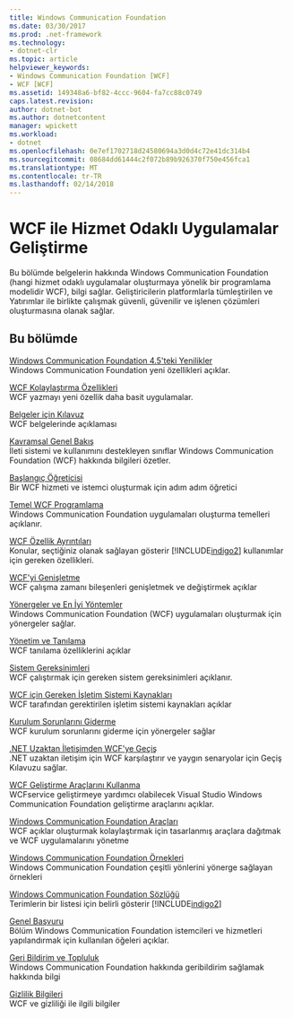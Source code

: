 ```yaml
---
title: Windows Communication Foundation
ms.date: 03/30/2017
ms.prod: .net-framework
ms.technology:
- dotnet-clr
ms.topic: article
helpviewer_keywords:
- Windows Communication Foundation [WCF]
- WCF [WCF]
ms.assetid: 149348a6-bf82-4ccc-9604-fa7cc88c0749
caps.latest.revision: 
author: dotnet-bot
ms.author: dotnetcontent
manager: wpickett
ms.workload:
- dotnet
ms.openlocfilehash: 0e7ef1702718d24580694a3d0d4c72e41dc314b4
ms.sourcegitcommit: 08684dd61444c2f072b89b926370f750e456fca1
ms.translationtype: MT
ms.contentlocale: tr-TR
ms.lasthandoff: 02/14/2018
---
```

# <a name="developing-service-oriented-applications-with-wcf"></a>WCF ile Hizmet Odaklı Uygulamalar Geliştirme
Bu bölümde belgelerin hakkında Windows Communication Foundation (hangi hizmet odaklı uygulamalar oluşturmaya yönelik bir programlama modelidir WCF), bilgi sağlar. Geliştiricilerin platformlarla tümleştirilen ve Yatırımlar ile birlikte çalışmak güvenli, güvenilir ve işlenen çözümleri oluşturmasına olanak sağlar.
 
## <a name="in-this-section"></a>Bu bölümde  
 [Windows Communication Foundation 4.5'teki Yenilikler](../../../docs/framework/wcf/whats-new.md)  
 Windows Communication Foundation yeni özellikleri açıklar.  
  
 [WCF Kolaylaştırma Özellikleri](../../../docs/framework/wcf/wcf-simplification-features.md)  
 WCF yazmayı yeni özellik daha basit uygulamalar.  
  
 [Belgeler için Kılavuz](../../../docs/framework/wcf/guide-to-the-documentation.md)  
 WCF belgelerinde açıklaması  
  
 [Kavramsal Genel Bakış](../../../docs/framework/wcf/conceptual-overview.md)  
 İleti sistemi ve kullanımını destekleyen sınıflar Windows Communication Foundation (WCF) hakkında bilgileri özetler.  
  
 [Başlangıç Öğreticisi](../../../docs/framework/wcf/getting-started-tutorial.md)  
 Bir WCF hizmeti ve istemci oluşturmak için adım adım öğretici  
  
 [Temel WCF Programlama](../../../docs/framework/wcf/basic-wcf-programming.md)  
 Windows Communication Foundation uygulamaları oluşturma temelleri açıklanır.  
  
 [WCF Özellik Ayrıntıları](../../../docs/framework/wcf/feature-details/index.md)  
 Konular, seçtiğiniz olanak sağlayan gösterir [!INCLUDE[indigo2](../../../includes/indigo2-md.md)] kullanımlar için gereken özellikleri.  
  
 [WCF'yi Genişletme](../../../docs/framework/wcf/extending/index.md)  
 WCF çalışma zamanı bileşenleri genişletmek ve değiştirmek açıklar  
  
 [Yönergeler ve En İyi Yöntemler](../../../docs/framework/wcf/guidelines-and-best-practices.md)  
 Windows Communication Foundation (WCF) uygulamaları oluşturmak için yönergeler sağlar.  
  
 [Yönetim ve Tanılama](../../../docs/framework/wcf/diagnostics/index.md)  
 WCF tanılama özelliklerini açıklar  
  
 [Sistem Gereksinimleri](../../../docs/framework/wcf/wcf-system-requirements.md)  
 WCF çalıştırmak için gereken sistem gereksinimleri açıklanır.  
  
 [WCF için Gereken İşletim Sistemi Kaynakları](../../../docs/framework/wcf/operating-system-resources-required-by-wcf.md)  
 WCF tarafından gerektirilen işletim sistemi kaynakları açıklar  
  
 [Kurulum Sorunlarını Giderme](../../../docs/framework/wcf/troubleshooting-setup-issues.md)  
 WCF kurulum sorunlarını giderme için yönergeler sağlar  
  
 [.NET Uzaktan İletişimden WCF'ye Geçiş](../../../docs/framework/wcf/migrating-from-net-remoting-to-wcf.md)  
 .NET uzaktan iletişim için WCF karşılaştırır ve yaygın senaryolar için Geçiş Kılavuzu sağlar.  
  
 [WCF Geliştirme Araçlarını Kullanma](../../../docs/framework/wcf/using-the-wcf-development-tools.md)  
 WCFservice geliştirmeye yardımcı olabilecek Visual Studio Windows Communication Foundation geliştirme araçlarını açıklar.  
  
 [Windows Communication Foundation Araçları](../../../docs/framework/wcf/tools.md)  
 WCF açıklar oluşturmak kolaylaştırmak için tasarlanmış araçlara dağıtmak ve WCF uygulamalarını yönetme  
  
 [Windows Communication Foundation Örnekleri](../../../docs/framework/wcf/samples/index.md)  
 Windows Communication Foundation çeşitli yönlerini yönerge sağlayan örnekleri  
  
 [Windows Communication Foundation Sözlüğü](../../../docs/framework/wcf/glossary.md)  
 Terimlerin bir listesi için belirli gösterir [!INCLUDE[indigo2](../../../includes/indigo2-md.md)]  
  
 [Genel Başvuru](../../../docs/framework/wcf/general-reference.md)  
 Bölüm Windows Communication Foundation istemcileri ve hizmetleri yapılandırmak için kullanılan öğeleri açıklar.  
  
 [Geri Bildirim ve Topluluk](../../../docs/framework/wcf/feedback-and-community.md)  
 Windows Communication Foundation hakkında geribildirim sağlamak hakkında bilgi  
  
 [Gizlilik Bilgileri](../../../docs/framework/wcf/privacy-information.md)  
 WCF ve gizliliği ile ilgili bilgiler  
